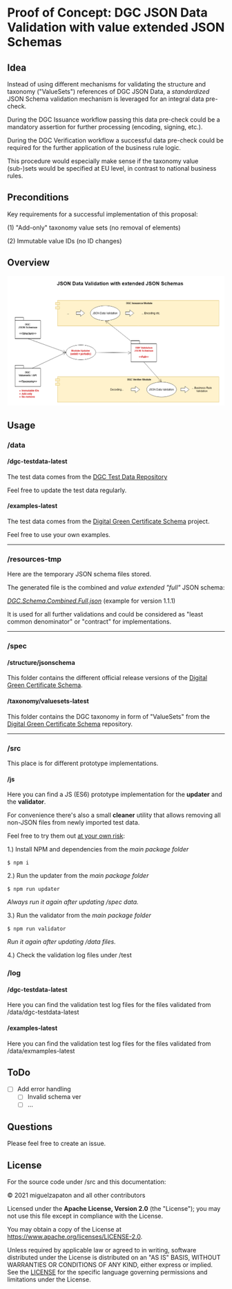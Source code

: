 # Proof of Concept: DGC JSON Data Validation with value extended JSON Schemas 


## Idea

Instead of using different mechanisms for validating the structure and taxonomy ("ValueSets") references of DGC JSON Data, a *standardized* JSON Schema validation mechanism is leveraged for an integral data pre-check. 

During the DGC Issuance workflow passing this data pre-check could be a mandatory assertion for further processing (encoding, signing, etc.).

During the DGC Verification workflow a successful data pre-check could be required for the further application of the business rule logic.

This procedure would especially make sense if the taxonomy value (sub-)sets would be specified at EU level, in contrast to national business rules.

## Preconditions

Key requirements for a successful implementation of this proposal:

(1) "Add-only" taxonomy value sets (no removal of elements)

(2) Immutable value IDs (no ID changes)

## Overview

![](doc/images/DGC-Schema-JSON-Validation-20210517.png)

## Usage

### /data

#### /dgc-testdata-latest

The test data comes from the [DGC Test Data Repository](https://github.com/eu-digital-green-certificates/dgc-testdata)

Feel free to update the test data regularly.

#### /examples-latest

The test data comes from the [Digital Green Certificate Schema](https://github.com/ehn-digital-green-development/ehn-dgc-schema) project.

Feel free to use your own examples.

***

### /resources-tmp

Here are the temporary JSON schema files stored.

The generated file is the combined and *value extended* *"full"* JSON schema:

*[DGC.Schema.Combined.Full.json](./resources-tmp/1.1.1/DGC.Schema.Combined.Full.json)*
(example for version 1.1.1)

It is used for all further validations and could be considered as "least common denominator" or "contract" for implementations.

***

### /spec

#### /structure/jsonschema

This folder contains the different official release versions of the 
 [Digital Green Certificate Schema](https://github.com/ehn-digital-green-development/ehn-dgc-schema).

#### /taxonomy/valuesets-latest

This folder contains the DGC taxonomy in form of "ValueSets" from the
[Digital Green Certificate Schema](https://github.com/ehn-digital-green-development/ehn-dgc-schema) repository.


***

### /src

This place is for different prototype implementations.

#### /js

Here you can find a JS (ES6) prototype implementation for the **updater** and the **validator**.

For convenience there's also a small **cleaner** utility that allows removing all non-JSON files from newly imported test data.

Feel free to try them out <ins>at your own risk</ins>:

1.) Install NPM and dependencies from the *main package folder*

```
$ npm i
```


2.) Run the updater from the *main package folder*

```
$ npm run updater
```

*Always run it again after updating /spec data.*


3.) Run the validator from the *main package folder*

```
$ npm run validator
```
*Run it again after updating /data files.*

4.) Check the validation log files under /test



### /log

#### /dgc-testdata-latest

Here you can find the validation test log files for the files validated from /data/dgc-testdata-latest

#### /examples-latest

Here you can find the validation test log files for the files validated from /data/exmamples-latest

####

## ToDo

- [ ] Add error handling
  - [ ] Invalid schema ver
  - [ ] ...

## Questions

Please feel free to create an issue.


## License

For the source code under /src and this documentation:

&copy; 2021 miguelzapaton and all other contributors

Licensed under the **Apache License, Version 2.0** (the "License"); you may not use this file except in compliance with the License.

You may obtain a copy of the License at https://www.apache.org/licenses/LICENSE-2.0.

Unless required by applicable law or agreed to in writing, software distributed under the License is distributed on an "AS IS" BASIS, WITHOUT WARRANTIES OR CONDITIONS OF ANY KIND, either express or implied. See the [LICENSE](./LICENSE) for the specific language governing permissions and limitations under the License.
